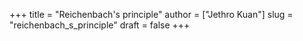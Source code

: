 +++
title = "Reichenbach's principle"
author = ["Jethro Kuan"]
slug = "reichenbach_s_principle"
draft = false
+++
